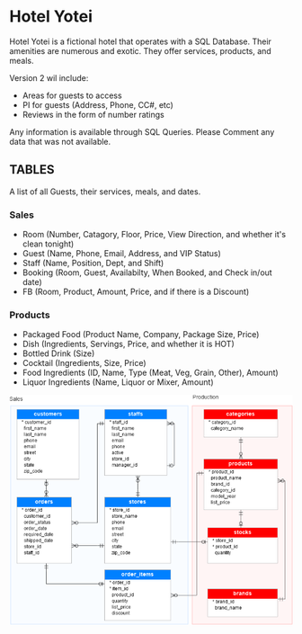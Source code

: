 # Hotel Yotei

Hotel Yotei is a fictional hotel that operates with a SQL Database. Their amenities are numerous and exotic. They offer services, products, and meals.

Version 2 wil include: 
* Areas for guests to access
* PI for guests (Address, Phone, CC#, etc)
* Reviews in the form of number ratings

Any information is available through SQL Queries. Please Comment any data that was not available.

## TABLES
   A list of all Guests, their services, meals, and dates.

### Sales
   * Room (Number, Catagory, Floor, Price, View Direction, and whether it's clean tonight)
   * Guest (Name, Phone, Email, Address, and VIP Status)
   * Staff (Name, Position, Dept, and Shift)
   * Booking (Room, Guest, Availabilty, When Booked, and Check in/out date)
   * FB (Room, Product, Amount, Price, and if there is a Discount)

### Products
   * Packaged Food (Product Name, Company, Package Size, Price)
   * Dish (Ingredients, Servings, Price, and whether it is HOT)
   * Bottled Drink (Size)
   * Cocktail (Ingredients, Size, Price)
   * Food Ingredients (ID, Name, Type (Meat, Veg, Grain, Other), Amount)
   * Liquor Ingredients (Name, Liquor or Mixer, Amount)

![Flow chart of both Schemas](https://github.com/MC180G/HotelYotei/blob/master/SQL-Server-Sample-Database.png)
